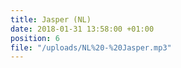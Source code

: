 ```yaml
---
title: Jasper (NL)
date: 2018-01-31 13:58:00 +01:00
position: 6
file: "/uploads/NL%20-%20Jasper.mp3"
---
```


